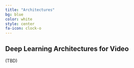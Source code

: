 ```yaml
---
title: "Architectures"
bg: blue
color: white
style: center
fa-icon: clock-o
---
```


## Deep Learning Architectures for Video
(TBD)
